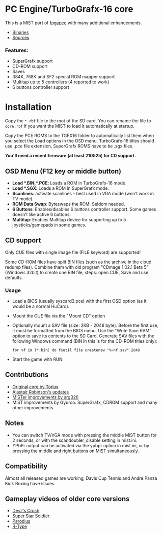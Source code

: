 # PC Engine/TurboGrafx-16 core

This is a MiST port of [fpgapce](https://github.com/Torlus/fpgapce) with many additional enhancements.

- [Binaries](https://github.com/mist-devel/mist-binaries/tree/master/cores/pcengine)
- [Sources](https://github.com/gyurco/TurboGrafx16_MiSTer/tree/mist)

### Features:
- SuperGrafx support
- CD-ROM support
- Saves
- 384K, 768K and SF2 special ROM mapper support
- Multitap up to 5 controllers (4 reported to work)
- 6 buttons controller support

# Installation #

Copy the `*.rbf` file to the root of the SD card.
You can rename the file to `core.rbf` if you want the MiST to load it automatically at startup.

Copy the PCE ROMS to the TGFX16 folder to automatically list them when you select the Load options in the OSD menu. TurboGrafx-16 titles should use .pce file extension, SuperGrafx ROMS have to be .sgx files.

**You'll need a recent firmware (at least 210525) for CD support.**

## OSD Menu (F12 key or middle button)

  * **Load \*.BIN,\*.PCE**: Loads a ROM in TurboGrafx-16 mode.
  * **Load \*.SGX**: Loads a ROM in SuperGrafx mode.
  * **Scanlines**: activate scanlines - best used in VGA mode (won't work in TV mode).
  * **ROM Data Swap**: Byteswaps the ROM. Seldom needed.
  * **6 Buttons**: Enables/disables 6 buttons controller support. Some games doesn't like active 6 buttons.
  * **Multitap**: Enables Multitap device for supporting up to 5 joysticks/gamepads in some games.

## CD support

Only CUE files with single image file (FILE keyword) are supported!

Some CD-ROM files have split BIN files (such as the archive in the cloud redump files). Combine them with old program "CDmage 1.02.1 Beta 5" (Windows 32bit) to create one BIN file, steps: open CUE, Save and use defaults. 

### Usage

- Load a BIOS (usually syscard3.pce) with the first OSD option (as it would be a normal HuCard).
- Mount the CUE file via the "Mount CD" option
- Optionally mount a SAV file (size: 2KB - 2048 byte). Before the first use, it must be formatted from the BIOS menu. Use the "Write Save RAM" option to
  save its contents to the SD Card.
  Generate SAV files with the following Windows command (BIN in this is for the CD-ROM titles only):
  
  `for %f in (*.bin) do fsutil file createnew "%~nf.sav" 2048`
  
- Start the game with RUN

## Contributions

- [Original core by Torlus](https://github.com/Torlus/fpgapce)
- [Alastair Robinson's updates](https://github.com/robinsonb5/fpgapce)
- [MiSTer improvements by srg320](https://github.com/MiSTer-devel/TurboGrafx16_MiSTer)
- MiST improvements by Gyurco: SuperGrafx, CDROM support and many other improvements.

## Notes ##

  * You can switch TV/VGA mode with pressing the middle MiST button for 2 seconds, or with the scandoubler_disable setting in mist.ini.
  * YPbPr output can be activated via the ypbpr option in mist.ini, or by pressing the middle and right buttons on MiST simultaneously.

## Compatibility

Almost all released games are working, Davis Cup Tennis and Andre Panza Kick Boxing have issues.

## Gameplay videos of older core versions

- [Devil's Crush](http://www.youtube.com/watch?feature=player_embedded&v=eqkAILkPe5I)
- [Super Star Soldier](http://www.youtube.com/watch?feature=player_embedded&v=4l58HPSzfjQ)
- [Parodius](http://www.youtube.com/watch?feature=player_embedded&v=CzeHW-gyMSI)
- [R-Type](http://www.youtube.com/watch?feature=player_embedded&v=OvreesBg8AE)
